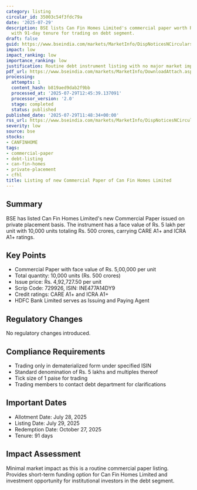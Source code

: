 ```yaml
---
category: listing
circular_id: 35003c54f3fdc79a
date: '2025-07-29'
description: BSE lists Can Fin Homes Limited's commercial paper worth Rs. 500 crores
  with 91-day tenure for trading on debt segment.
draft: false
guid: https://www.bseindia.com/markets/MarketInfo/DispNoticesNCirculars.aspx?Noticeid={DCC3D4C9-29D2-45CD-B478-C1B1DEB7C2F6}&noticeno=20250729-35&dt=07/29/2025&icount=35&totcount=40&flag=0
impact: low
impact_ranking: low
importance_ranking: low
justification: Routine debt instrument listing with no major market impact
pdf_url: https://www.bseindia.com/markets/MarketInfo/DownloadAttach.aspx?id=20250729-35&attachedId=
processing:
  attempts: 1
  content_hash: b819aed9dab2f9bb
  processed_at: '2025-07-29T12:45:39.137091'
  processor_version: '2.0'
  stage: completed
  status: published
published_date: '2025-07-29T11:48:34+00:00'
rss_url: https://www.bseindia.com/markets/MarketInfo/DispNoticesNCirculars.aspx?Noticeid={DCC3D4C9-29D2-45CD-B478-C1B1DEB7C2F6}&noticeno=20250729-35&dt=07/29/2025&icount=35&totcount=40&flag=0
severity: low
source: bse
stocks:
- CANFINHOME
tags:
- commercial-paper
- debt-listing
- can-fin-homes
- private-placement
- cfhl
title: Listing of new Commercial Paper of Can Fin Homes Limited
---
```


## Summary

BSE has listed Can Fin Homes Limited's new Commercial Paper issued on private placement basis. The instrument has a face value of Rs. 5 lakh per unit with 10,000 units totaling Rs. 500 crores, carrying CARE A1+ and ICRA A1+ ratings.

## Key Points

- Commercial Paper with face value of Rs. 5,00,000 per unit
- Total quantity: 10,000 units (Rs. 500 crores)
- Issue price: Rs. 4,92,727.50 per unit
- Scrip Code: 729926, ISIN: INE477A14DY9
- Credit ratings: CARE A1+ and ICRA A1+
- HDFC Bank Limited serves as Issuing and Paying Agent

## Regulatory Changes

No regulatory changes introduced.

## Compliance Requirements

- Trading only in dematerialized form under specified ISIN
- Standard denomination of Rs. 5 lakhs and multiples thereof
- Tick size of 1 paise for trading
- Trading members to contact debt department for clarifications

## Important Dates

- Allotment Date: July 28, 2025
- Listing Date: July 29, 2025
- Redemption Date: October 27, 2025
- Tenure: 91 days

## Impact Assessment

Minimal market impact as this is a routine commercial paper listing. Provides short-term funding option for Can Fin Homes Limited and investment opportunity for institutional investors in the debt segment.